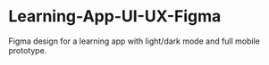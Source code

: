 # Learning-App-UI-UX-Figma
Figma design for a learning app with light/dark mode and full mobile prototype.
